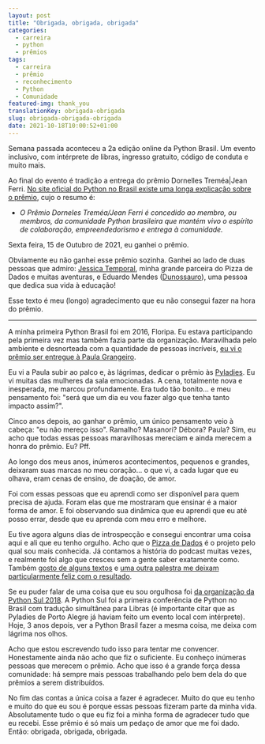 ```yaml
---
layout: post
title: "Obrigada, obrigada, obrigada"
categories:
  - carreira
  - python
  - prêmios
tags:
  - carreira
  - prêmio
  - reconhecimento
  - Python
  - Comunidade
featured-img: thank_you
translationKey: obrigada-obrigada
slug: obrigada-obrigada-obrigada
date: 2021-10-18T10:00:52+01:00
---
```


Semana passada aconteceu a 2a edição online da Python Brasil. Um evento inclusivo, com intérprete de libras, ingresso gratuito, código de conduta e muito mais.
<!--more-->
 Ao final do evento é tradição a entrega do prêmio Dornelles Treméa|Jean Ferri. [No site oficial do Python no Brasil existe uma longa explicação sobre o prêmio](https://python.org.br/premio-dorneles-tremea-jean-ferri/), cujo o resumo é:

- *O Prêmio Dorneles Treméa/Jean Ferri é concedido ao membro, ou membros, da comunidade Python brasileira que mantém vivo o espírito de colaboração, empreendedorismo e entrega à comunidade.*

Sexta feira, 15 de Outubro de 2021, eu ganhei o prêmio.

Obviamente eu não ganhei esse prêmio sozinha. Ganhei ao lado de duas pessoas que admiro: [Jessica Temporal](https://twitter.com/jesstemporal), minha grande parceira do Pizza de Dados e muitas aventuras, e Eduardo Mendes ([Dunossauro](https://twitter.com/dunossauro)), uma pessoa que dedica sua vida à educação!

Esse texto é meu (longo) agradecimento que eu não consegui fazer na hora do prêmio.

---

A minha primeira Python Brasil foi em 2016, Floripa. Eu estava participando pela primeira vez mas também fazia parte da organização. Maravilhada pelo ambiente e desnorteada com a quantidade de pessoas incríveis, [eu vi o prêmio ser entregue à Paula Grangeiro](https://www.youtube.com/watch?v=LToaF3_cgtk).

Eu vi a Paula subir ao palco e, às lágrimas, dedicar o prêmio às [Pyladies](https://brasil.pyladies.com/). Eu vi muitas das mulheres da sala emocionadas. A cena, totalmente nova e inesperada, me marcou profundamente. Era tudo tão bonito... e meu pensamento foi: "será que um dia eu vou fazer algo que tenha tanto impacto assim?".

Cinco anos depois, ao ganhar o prêmio, um único pensamento veio à cabeça: "eu não mereço isso". Ramalho? Masanori? Débora? Paula? Sim, eu acho que todas essas pessoas maravilhosas mereciam e ainda merecem a honra do prêmio. Eu? Pff.

Ao longo dos meus anos, inúmeros acontecimentos, pequenos e grandes, deixaram suas marcas no meu coração... o que vi, a cada lugar que eu olhava, eram cenas de ensino, de doação, de amor.

Foi com essas pessoas que eu aprendi como ser disponível para quem precisa de ajuda. Foram elas que me mostraram que ensinar é a maior forma de amor. E foi observando sua dinâmica que eu aprendi que eu até posso errar, desde que eu aprenda com meu erro e melhore.

Eu tive agora alguns dias de introspecção e consegui encontrar uma coisa aqui e ali que eu tenho orgulho. Acho que o [Pizza de Dados](https://pizzadedados.com/) é o projeto pelo qual sou mais conhecida. Já contamos a história do podcast muitas vezes, e realmente foi algo que cresceu sem a gente saber exatamente como. Também [gosto de alguns textos](https://leportella.com/pt-br/porque-ter-um-blog/) e [uma outra palestra me deixam particularmente feliz com o resultado](https://leportella.com/pt-br/pybr2020/).

Se eu puder falar de uma coisa que eu sou orgulhosa foi [da organização da Python Sul 2018](https://leportella.com/pt-br/experiencia-pysul2018/). A Python Sul foi a primeira conferência de Python no Brasil com tradução simultânea para Libras (é importante citar que as Pyladies de Porto Alegre já haviam feito um evento local com intérprete). Hoje, 3 anos depois, ver a Python Brasil fazer a mesma coisa, me deixa com lágrima nos olhos.

Acho que estou escrevendo tudo isso para tentar me convencer. Honestamente ainda não acho que fiz o suficiente. Eu conheço inúmeras pessoas que merecem o prêmio. Acho que isso é a grande força dessa comunidade: há sempre mais pessoas trabalhando pelo bem dela do que prêmios a serem distribuídos.

No fim das contas a única coisa a fazer é agradecer. Muito do que eu tenho e muito do que eu sou é porque essas pessoas fizeram parte da minha vida. Absolutamente tudo o que eu fiz foi a minha forma de agradecer tudo que eu recebi. Esse prêmio é só mais um pedaço de amor que me foi dado. Então: obrigada, obrigada, obrigada.
